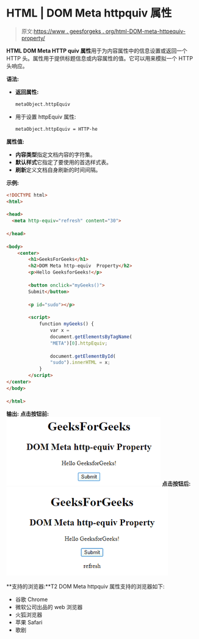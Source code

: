 # HTML | DOM Meta httpquiv 属性

> 原文:[https://www . geesforgeks . org/html-DOM-meta-httpequiv-property/](https://www.geeksforgeeks.org/html-dom-meta-httpequiv-property/)

**HTML DOM Meta HTTP quiv 属性**用于为内容属性中的信息设置或返回一个 HTTP 头。属性用于提供标题信息或内容属性的值。它可以用来模拟一个 HTTP 头响应。

**语法:**

*   **返回属性:**

    ```html
    metaObject.httpEquiv 
    ```

*   用于设置 httpEquiv 属性:

    ```html
    metaObject.httpEquiv = HTTP-he 
    ```

**属性值:**

*   **内容类型**指定文档内容的字符集。
*   **默认样式**它指定了要使用的首选样式表。
*   **刷新**定义文档自身刷新的时间间隔。

**示例:**

```html
<!DOCTYPE html> 
<html> 

<head> 
  <meta http-equiv="refresh" content="30">

</head> 

<body> 
    <center> 
        <h1>GeeksForGeeks</h1> 
        <h2>DOM Meta http-equiv  Property</h2> 
        <p>Hello GeeksforGeeks!</p> 

        <button onclick="myGeeks()"> 
        Submit</button> 

        <p id="sudo"></p> 

        <script> 
            function myGeeks() { 
                var x = 
                document.getElementsByTagName( 
                "META")[0].httpEquiv; 

                document.getElementById( 
                "sudo").innerHTML = x; 
            } 
        </script> 
</center> 
</body> 

</html> 
```

**输出:**
**点击按钮前:**
![](img/b138b1639e03bd16dce6cbde97709ff4.png)
**点击按钮后:**
![](img/b314d1e0f3aefcf7a7f3cb9921da5cfc.png)

**支持的浏览器:**T2 DOM Meta httpquiv 属性支持的浏览器如下:

*   谷歌 Chrome
*   微软公司出品的 web 浏览器
*   火狐浏览器
*   苹果 Safari
*   歌剧